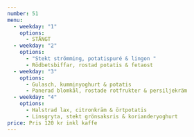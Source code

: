 ```yaml
---
number: 51
menu:
  - weekday: "1"
    options:
      - STÄNGT
  - weekday: "2"
    options:
      - "Stekt strömming, potatispuré & lingon "
      - Rödbetsbiffar, rostad potatis & fetaost
  - weekday: "3"
    options:
      - Gulasch, kumminyoghurt & potatis
      - Panerad blomkål, rostade rotfrukter & persiljekräm
  - weekday: "4"
    options:
      - Halstrad lax, citronkräm & örtpotatis
      - Linsgryta, stekt grönsaksris & korianderyoghurt
price: Pris 120 kr inkl kaffe
---
```

